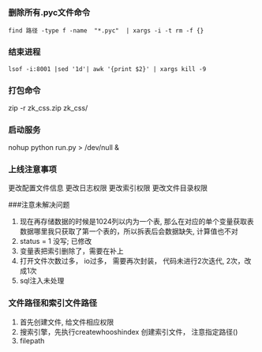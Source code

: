 ### 删除所有.pyc文件命令
```
find 路径 -type f -name  "*.pyc"  | xargs -i -t rm -f {}
```

### 结束进程
```
lsof -i:8001 |sed '1d'| awk '{print $2}' | xargs kill -9
```


### 打包命令
zip -r zk_css.zip zk_css/


### 启动服务
nohup python run.py > /dev/null &



### 上线注意事项
更改配置文件信息
更改日志权限
更改索引权限
更改文件目录权限

###注意未解决问题

1. 现在再存储数据的时候是1024列以内为一个表, 那么在对应的单个变量获取表数据哪里我只获取了第一个表的，所以拆表后会数据缺失,
计算值也不对
2. status = 1 没写; 已修改
3. 变量表把索引删除了，需要在补上
4. 打开文件次数过多， io过多， 需要再次封装， 代码未进行2次迭代, 2次，改成1次
5. sql注入未处理

### 文件路径和索引文件路径
1. 首先创建文件, 给文件相应权限
2. 搜索引擎，先执行createwhooshindex 创建索引文件， 注意指定路径()
3. filepath